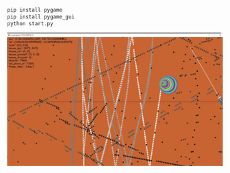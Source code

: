 ```commandline
pip install pygame
pip install pygame_gui
python start.py
```

![7500 bullets](img/eg-1.JPG)